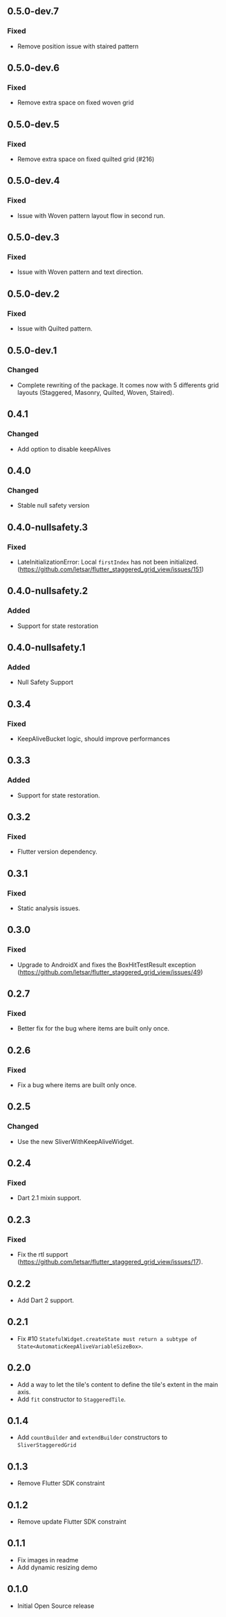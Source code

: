 ## 0.5.0-dev.7
### Fixed
* Remove position issue with staired pattern

## 0.5.0-dev.6
### Fixed
* Remove extra space on fixed woven grid

## 0.5.0-dev.5
### Fixed
* Remove extra space on fixed quilted grid (#216)

## 0.5.0-dev.4
### Fixed
* Issue with Woven pattern layout flow in second run.

## 0.5.0-dev.3
### Fixed
* Issue with Woven pattern and text direction.

## 0.5.0-dev.2
### Fixed
* Issue with Quilted pattern.

## 0.5.0-dev.1
### Changed
* Complete rewriting of the package.
It comes now with 5 differents grid layouts (Staggered, Masonry, Quilted, Woven, Staired).

## 0.4.1
### Changed
* Add option to disable keepAlives

## 0.4.0
### Changed
* Stable null safety version

## 0.4.0-nullsafety.3
### Fixed
* LateInitializationError: Local `firstIndex` has not been initialized. (https://github.com/letsar/flutter_staggered_grid_view/issues/151)

## 0.4.0-nullsafety.2
### Added
* Support for state restoration

## 0.4.0-nullsafety.1
### Added
* Null Safety Support

## 0.3.4
### Fixed
* KeepAliveBucket logic, should improve performances

## 0.3.3
### Added
* Support for state restoration.

## 0.3.2
### Fixed
* Flutter version dependency.

## 0.3.1
### Fixed
* Static analysis issues.

## 0.3.0
### Fixed
* Upgrade to AndroidX and fixes the BoxHitTestResult exception (https://github.com/letsar/flutter_staggered_grid_view/issues/49)

## 0.2.7
### Fixed
* Better fix for the bug where items are built only once.

## 0.2.6
### Fixed
* Fix a bug where items are built only once.

## 0.2.5
### Changed
* Use the new SliverWithKeepAliveWidget.

## 0.2.4
### Fixed
* Dart 2.1 mixin support.

## 0.2.3
### Fixed
* Fix the rtl support (https://github.com/letsar/flutter_staggered_grid_view/issues/17).

## 0.2.2
* Add Dart 2 support.

## 0.2.1
* Fix #10 `StatefulWidget.createState must return a subtype of State<AutomaticKeepAliveVariableSizeBox>`.

## 0.2.0
* Add a way to let the tile's content to define the tile's extent in the main axis.
* Add `fit` constructor to `StaggeredTile`.

## 0.1.4
* Add `countBuilder` and `extendBuilder` constructors to `SliverStaggeredGrid`

## 0.1.3
* Remove Flutter SDK constraint

## 0.1.2
* Remove update Flutter SDK constraint

## 0.1.1
* Fix images in readme
* Add dynamic resizing demo

## 0.1.0
* Initial Open Source release